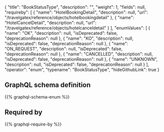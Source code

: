 {
  "title": "BookStatusType",
  "description": "",
  "weight": 1,
  "fields": null,
  "requireby": [
    {
      "name": "HotelBookingDetail",
      "description": null,
      "url": "/travelgatex/reference/objects/hotelbookingdetail"
    },
    {
      "name": "HotelCancelDetail",
      "description": null,
      "url": "/travelgatex/reference/objects/hotelcanceldetail"
    }
  ],
  "enumValues": [
    {
      "name": "OK",
      "description": null,
      "isDeprecated": false,
      "deprecationReason": null
    },
    {
      "name": "KO",
      "description": null,
      "isDeprecated": false,
      "deprecationReason": null
    },
    {
      "name": "ON_REQUEST",
      "description": null,
      "isDeprecated": false,
      "deprecationReason": null
    },
    {
      "name": "CANCELLED",
      "description": null,
      "isDeprecated": false,
      "deprecationReason": null
    },
    {
      "name": "UNKNOWN",
      "description": null,
      "isDeprecated": false,
      "deprecationReason": null
    }
  ],
  "operator": "enum",
  "typename": "BookStatusType",
  "hideGithubLink": true
}
## GraphQL schema definition

{{% graphql-schema-enum %}}

## Required by

{{% graphql-require-by %}}
